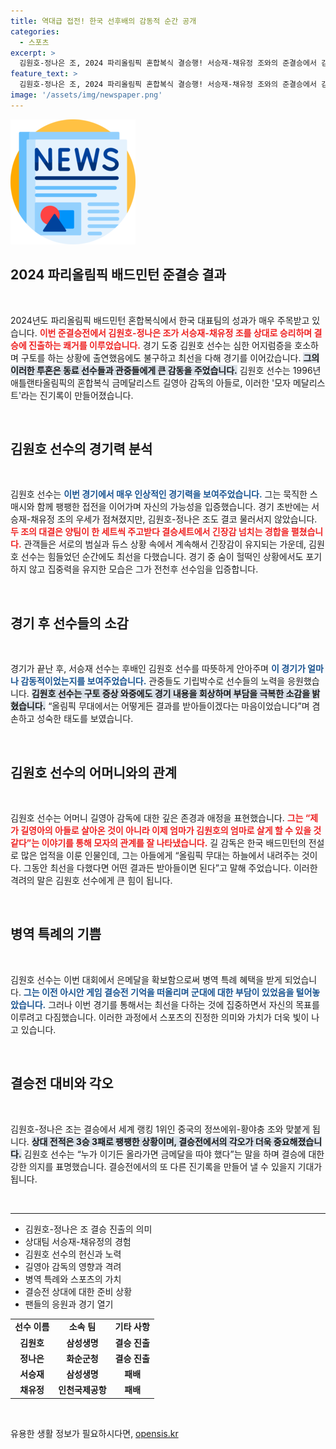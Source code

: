 ```yaml
---
title: 역대급 접전! 한국 선후배의 감동적 순간 공개
categories:
  - 스포츠
excerpt: >
  김원호-정나은 조, 2024 파리올림픽 혼합복식 결승행! 서승재-채유정 조와의 준결승에서 김원호는 구토까지 하며 열혈 투혼을 보여주며 은메달을 확보했다. 모자 메달리스트의 감동적인 순간, 놓치지 마세요!
feature_text: >
  김원호-정나은 조, 2024 파리올림픽 혼합복식 결승행! 서승재-채유정 조와의 준결승에서 김원호는 구토까지 하며 열혈 투혼을 보여주며 은메달을 확보했다. 모자 메달리스트의 감동적인 순간, 놓치지 마세요!
image: '/assets/img/newspaper.png'
---
```


<p><img src="/assets/img/newspaper.png" alt="kimp 속보" /></p>

<h2 data-ke-size="size26">2024 파리올림픽 배드민턴 준결승 결과</h2>

<p data-ke-size="size16">&nbsp;</p>

<p>2024년도 파리올림픽 배드민턴 혼합복식에서 한국 대표팀의 성과가 매우 주목받고 있습니다. <b><span style="color: #ee2323;">이번 준결승전에서 김원호-정나은 조가 서승재-채유정 조를 상대로 승리하며 결승에 진출하는 쾌거를 이루었습니다.</span></b> 경기 도중 김원호 선수는 심한 어지럼증을 호소하며 구토를 하는 상황에 출연했음에도 불구하고 최선을 다해 경기를 이어갔습니다. <b><span style="background-color: #21538527;">그의 이러한 투혼은 동료 선수들과 관중들에게 큰 감동을 주었습니다.</span></b> 김원호 선수는 1996년 애틀랜타올림픽의 혼합복식 금메달리스트 길영아 감독의 아들로, 이러한 '모자 메달리스트'라는 진기록이 만들어졌습니다. </p>

<p data-ke-size="size16">&nbsp;</p>

<h2 data-ke-size="size26">김원호 선수의 경기력 분석</h2>

<p data-ke-size="size16">&nbsp;</p>

<p>김원호 선수는 <b><span style="color: #1a5490;">이번 경기에서 매우 인상적인 경기력을 보여주었습니다.</span></b> 그는 묵직한 스매시와 함께 팽팽한 접전을 이어가며 자신의 가능성을 입증했습니다. 경기 초반에는 서승재-채유정 조의 우세가 점쳐졌지만, 김원호-정나은 조도 결코 물러서지 않았습니다. <b><span style="color: #ee2323;">두 조의 대결은 양팀이 한 세트씩 주고받다 결승세트에서 긴장감 넘치는 경합을 펼쳤습니다.</span></b> 관객들은 서로의 범실과 듀스 상황 속에서 계속해서 긴장감이 유지되는 가운데, 김원호 선수는 힘들었던 순간에도 최선을 다했습니다. 경기 중 숨이 헐떡인 상황에서도 포기하지 않고 집중력을 유지한 모습은 그가 전천후 선수임을 입증합니다. </p>

<p data-ke-size="size16">&nbsp;</p>

<h2 data-ke-size="size26">경기 후 선수들의 소감</h2>

<p data-ke-size="size16">&nbsp;</p>

<p>경기가 끝난 후, 서승재 선수는 후배인 김원호 선수를 따뜻하게 안아주며 <b><span style="color: #1a5490;">이 경기가 얼마나 감동적이었는지를 보여주었습니다.</span></b> 관중들도 기립박수로 선수들의 노력을 응원했습니다. <b><span style="background-color: #21538527;">김원호 선수는 구토 증상 와중에도 경기 내용을 회상하며 부담을 극복한 소감을 밝혔습니다.</span></b> “올림픽 무대에서는 어떻게든 결과를 받아들이겠다는 마음이었습니다”며 겸손하고 성숙한 태도를 보였습니다. </p>

<p data-ke-size="size16">&nbsp;</p>

<h2 data-ke-size="size26">김원호 선수의 어머니와의 관계</h2>

<p data-ke-size="size16">&nbsp;</p>

<p>김원호 선수는 어머니 길영아 감독에 대한 깊은 존경과 애정을 표현했습니다. <b><span style="color: #ee2323;">그는 “제가 길영아의 아들로 살아온 것이 아니라 이제 엄마가 김원호의 엄마로 살게 할 수 있을 것 같다”는 이야기를 통해 모자의 관계를 잘 나타냈습니다.</span></b> 길 감독은 한국 배드민턴의 전설로 많은 업적을 이룬 인물인데, 그는 아들에게 “올림픽 무대는 하늘에서 내려주는 것이다. 그동안 최선을 다했다면 어떤 결과든 받아들이면 된다”고 말해 주었습니다. 이러한 격려의 말은 김원호 선수에게 큰 힘이 됩니다.</p>

<p data-ke-size="size16">&nbsp;</p>

<h2 data-ke-size="size26">병역 특례의 기쁨</h2>

<p data-ke-size="size16">&nbsp;</p>

<p>김원호 선수는 이번 대회에서 은메달을 확보함으로써 병역 특례 혜택을 받게 되었습니다. <b><span style="color: #1a5490;">그는 이전 아시안 게임 결승전 기억을 떠올리며 군대에 대한 부담이 있었음을 털어놓았습니다.</span></b> 그러나 이번 경기를 통해서는 최선을 다하는 것에 집중하면서 자신의 목표를 이루려고 다짐했습니다. 이러한 과정에서 스포츠의 진정한 의미와 가치가 더욱 빛이 나고 있습니다.</p>

<p data-ke-size="size16">&nbsp;</p>

<h2 data-ke-size="size26">결승전 대비와 각오</h2>

<p data-ke-size="size16">&nbsp;</p>

<p>김원호-정나은 조는 결승에서 세계 랭킹 1위인 중국의 정쓰에위-황야충 조와 맞붙게 됩니다. <b><span style="background-color: #21538527;">상대 전적은 3승 3패로 팽팽한 상황이며, 결승전에서의 각오가 더욱 중요해졌습니다.</span></b> 김원호 선수는 “누가 이기든 올라가면 금메달을 따야 했다”는 말을 하며 결승에 대한 강한 의지를 표명했습니다. 결승전에서의 또 다른 진기록을 만들어 낼 수 있을지 기대가 됩니다. </p>

<p data-ke-size="size16">&nbsp;</p>

<hr>

<ul>
    <li>김원호-정나은 조 결승 진출의 의미</li>
    <li>상대팀 서승재-채유정의 경험</li>
    <li>김원호 선수의 헌신과 노력</li>
    <li>길영아 감독의 영향과 격려</li>
    <li>병역 특례와 스포츠의 가치</li>
    <li>결승전 상대에 대한 준비 상황</li>
    <li>팬들의 응원과 경기 열기</li>
</ul>

<table style="width:100%;">
    <tr>
        <td style="text-align: center; height: 17px;"><b>선수 이름</b></td>
        <td style="text-align: center; height: 17px;"><b>소속 팀</b></td>
        <td style="text-align: center; height: 17px;"><b>기타 사항</b></td>
    </tr>
    <tr>
        <td style="text-align: center; height: 17px;"><b>김원호</b></td>
        <td style="text-align: center; height: 17px;"><b>삼성생명</b></td>
        <td style="text-align: center; height: 17px;"><b>결승 진출</b></td>
    </tr>
    <tr>
        <td style="text-align: center; height: 17px;"><b>정나은</b></td>
        <td style="text-align: center; height: 17px;"><b>화순군청</b></td>
        <td style="text-align: center; height: 17px;"><b>결승 진출</b></td>
    </tr>
    <tr>
        <td style="text-align: center; height: 17px;"><b>서승재</b></td>
        <td style="text-align: center; height: 17px;"><b>삼성생명</b></td>
        <td style="text-align: center; height: 17px;"><b>패배</b></td>
    </tr>
    <tr>
        <td style="text-align: center; height: 17px;"><b>채유정</b></td>
        <td style="text-align: center; height: 17px;"><b>인천국제공항</b></td>
        <td style="text-align: center; height: 17px;"><b>패배</b></td>
    </tr>
</table>

<p data-ke-size="size16">&nbsp;</p>
유용한 생활 정보가 필요하시다면, <a href="https://opensis.kr" rel="dofollow">opensis.kr</a>


